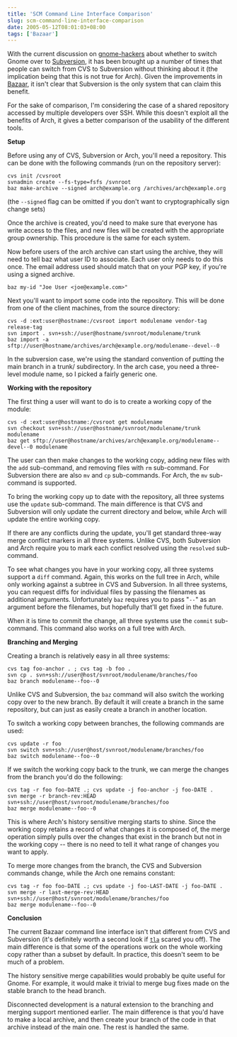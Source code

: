 ```yaml
---
title: 'SCM Command Line Interface Comparison'
slug: scm-command-line-interface-comparison
date: 2005-05-12T08:01:03+08:00
tags: ['Bazaar']
---
```


With the current discussion on
[gnome-hackers](http://mail.gnome.org/archives/gnome-hackers/2005-May/thread.html)
about whether to switch Gnome over to
[Subversion](http://subversion.tigris.org/), it has been brought up a
number of times that people can switch from CVS to Subversion without
thinking about it (the implication being that this is not true for
Arch). Given the improvements in [Bazaar](http://bazaar.canonical.com/),
it isn\'t clear that Subversion is the only system that can claim this
benefit.

For the sake of comparison, I\'m considering the case of a shared
repository accessed by multiple developers over SSH. While this doesn\'t
exploit all the benefits of Arch, it gives a better comparison of the
usability of the different tools.

**Setup**

Before using any of CVS, Subversion or Arch, you\'ll need a repository.
This can be done with the following commands (run on the repository
server):

    cvs init /cvsroot
    svnadmin create --fs-type=fsfs /svnroot
    baz make-archive --signed arch@example.org /archives/arch@example.org

(the `--signed` flag can be omitted if you don\'t want to
cryptographically sign change sets)

Once the archive is created, you\'d need to make sure that everyone has
write access to the files, and new files will be created with the
appropriate group ownership. This procedure is the same for each system.

Now before users of the arch archive can start using the archive, they
will need to tell baz what user ID to associate. Each user only needs to
do this once. The email address used should match that on your PGP key,
if you\'re using a signed archive.

    baz my-id "Joe User <joe@example.com>"

Next you\'ll want to import some code into the repository. This will be
done from one of the client machines, from the source directory:

    cvs -d :ext:user@hostname:/cvsroot import modulename vendor-tag release-tag
    svn import . svn+ssh://user@hostname/svnroot/modulename/trunk
    baz import -a sftp://user@hostname/archives/arch@example.org/modulename--devel--0

In the subversion case, we\'re using the standard convention of putting
the main branch in a trunk/ subdirectory. In the arch case, you need a
three-level module name, so I picked a fairly generic one.

**Working with the repository**

The first thing a user will want to do is to create a working copy of
the module:

    cvs -d :ext:user@hostname:/cvsroot get modulename
    svn checkout svn+ssh://user@hostname/svnroot/modulename/trunk modulename
    baz get sftp://user@hostname/archives/arch@example.org/modulename--devel--0 modulename

The user can then make changes to the working copy, adding new files
with the `add` sub-command, and removing files with `rm` sub-command.
For Subversion there are also `mv` and `cp` sub-commands. For Arch, the
`mv` sub-command is supported.

To bring the working copy up to date with the repository, all three
systems use the `update` sub-command. The main difference is that CVS
and Subversion will only update the current directory and below, while
Arch will update the entire working copy.

If there are any conflicts during the update, you\'ll get standard
three-way merge conflict markers in all three systems. Unlike CVS, both
Subversion and Arch require you to mark each conflict resolved using the
`resolved` sub-command.

To see what changes you have in your working copy, all three systems
support a `diff` command. Again, this works on the full tree in Arch,
while only working against a subtree in CVS and Subversion. In all three
systems, you can request diffs for individual files by passing the
filenames as additional arguments. Unfortunately `baz` requires you to
pass \"`--`\" as an argument before the filenames, but hopefully
that\'ll get fixed in the future.

When it is time to commit the change, all three systems use the `commit`
sub-command. This command also works on a full tree with Arch.

**Branching and Merging**

Creating a branch is relatively easy in all three systems:

    cvs tag foo-anchor . ; cvs tag -b foo .
    svn cp . svn+ssh://user@host/svnroot/modulename/branches/foo
    baz branch modulename--foo--0

Unlike CVS and Subversion, the `baz` command will also switch the
working copy over to the new branch. By default it will create a branch
in the same repository, but can just as easily create a branch in
another location.

To switch a working copy between branches, the following commands are
used:

    cvs update -r foo
    svn switch svn+ssh://user@host/svnroot/modulename/branches/foo
    baz switch modulename--foo--0

If we switch the working copy back to the trunk, we can merge the
changes from the branch you\'d do the following:

    cvs tag -r foo foo-DATE .; cvs update -j foo-anchor -j foo-DATE .
    svn merge -r branch-rev:HEAD svn+ssh://user@host/svnroot/modulename/branches/foo
    baz merge modulename--foo--0

This is where Arch\'s history sensitive merging starts to shine. Since
the working copy retains a record of what changes it is composed of, the
merge operation simply pulls over the changes that exist in the branch
but not in the working copy \-- there is no need to tell it what range
of changes you want to apply.

To merge more changes from the branch, the CVS and Subversion commands
change, while the Arch one remains constant:

    cvs tag -r foo foo-DATE .; cvs update -j foo-LAST-DATE -j foo-DATE .
    svn merge -r last-merge-rev:HEAD svn+ssh://user@host/svnroot/modulename/branches/foo
    baz merge modulename--foo--0

**Conclusion**

The current Bazaar command line interface isn\'t that different from CVS
and Subversion (it\'s definitely worth a second look if
[`tla`](http://www.gnu.org/software/gnu-arch/) scared you off). The main
difference is that some of the operations work on the whole working copy
rather than a subset by default. In practice, this doesn\'t seem to be
much of a problem.

The history sensitive merge capabilities would probably be quite useful
for Gnome. For example, it would make it trivial to merge bug fixes made
on the stable branch to the head branch.

Disconnected development is a natural extension to the branching and
merging support mentioned earlier. The main difference is that you\'d
have to make a local archive, and then create your branch of the code in
that archive instead of the main one. The rest is handled the same.
